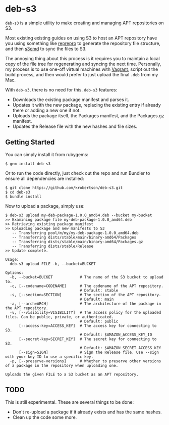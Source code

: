 # deb-s3

`deb-s3` is a simple utility to make creating and managing APT repositories on
S3.

Most existing existing guides on using S3 to host an APT repository have you
using something like [reprepro](http://mirrorer.alioth.debian.org/) to generate
the repository file structure, and then [s3cmd](http://s3tools.org/s3cmd) to
sync the files to S3.

The annoying thing about this process is it requires you to maintain a local
copy of the file tree for regenerating and syncing the next time. Personally,
my process is to use one-off virtual machines with [Vagrant](http://vagrantup.com),
script out the build process, and then would prefer to just upload the final
`.deb` from my Mac.

With `deb-s3`, there is no need for this. `deb-s3` features:

* Downloads the existing package manifest and parses it.
* Updates it with the new package, replacing the existing entry if already there or adding a new one if not.
* Uploads the package itself, the Packages manifest, and the Packages.gz manifest.
* Updates the Release file with the new hashes and file sizes.

## Getting Started

You can simply install it from rubygems:

```console
$ gem install deb-s3
```

Or to run the code directly, just check out the repo and run Bundler to ensure
all dependencies are installed:

```console
$ git clone https://github.com/krobertson/deb-s3.git
$ cd deb-s3
$ bundle install
```

Now to upload a package, simply use:

```console
$ deb-s3 upload my-deb-package-1.0.0_amd64.deb --bucket my-bucket
>> Examining package file my-deb-package-1.0.0_amd64.deb
>> Retrieving existing package manifest
>> Uploading package and new manifests to S3
   -- Transferring pool/m/my/my-deb-package-1.0.0_amd64.deb
   -- Transferring dists/stable/main/binary-amd64/Packages
   -- Transferring dists/stable/main/binary-amd64/Packages.gz
   -- Transferring dists/stable/Release
>> Update complete.
```

```
Usage:
  deb-s3 upload FILE -b, --bucket=BUCKET

Options:
  -b, --bucket=BUCKET            # The name of the S3 bucket to upload to.
  -c, [--codename=CODENAME]      # The codename of the APT repository.
                                 # Default: stable
  -s, [--section=SECTION]        # The section of the APT repository.
                                 # Default: main
  -a, [--arch=ARCH]              # The architecture of the package in the APT repository.
  -v, [--visibility=VISIBILITY]  # The access policy for the uploaded files. Can be public, private, or authenticated.
                                 # Default: public
      [--access-key=ACCESS_KEY]  # The access key for connecting to S3.
                                 # Default: $AMAZON_ACCESS_KEY_ID
      [--secret-key=SECRET_KEY]  # The secret key for connecting to S3.
                                 # Default: $AMAZON_SECRET_ACCESS_KEY
      [--sign=SIGN]              # Sign the Release file. Use --sign with your key ID to use a specific key.
  -p, [--preserve-versions]      # Whether to preserve other versions of a package in the repository when uploading one.

Uploads the given FILE to a S3 bucket as an APT repository.
```

## TODO

This is still experimental.  These are several things to be done:

* Don't re-upload a package if it already exists and has the same hashes.
* Clean up the code some more.
